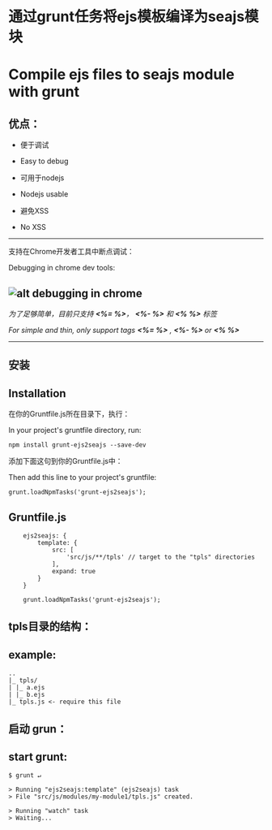 通过grunt任务将ejs模板编译为seajs模块
========
Compile ejs files to seajs module with grunt
========
优点：
--------
- 便于调试
- Easy to debug


- 可用于nodejs
- Nodejs usable


- 避免XSS
- No XSS

---
支持在Chrome开发者工具中断点调试：

Debugging in chrome dev tools:

![alt debugging in chrome](http://ww1.sinaimg.cn/mw690/3e4b2a8dgw1eq5fnb946nj20xf0j9q8e.jpg "debugging in chrome")
---

_为了足够简单，目前只支持 __<%= %>__， __<%- %>__ 和 __<% %>__ 标签_

_For simple and thin, only support tags __<%= %>__ , __<%- %>__ or __<% %>___

--------

安装
--------
Installation
--------


在你的Gruntfile.js所在目录下，执行：

In your project's gruntfile directory, run:

    npm install grunt-ejs2seajs --save-dev

添加下面这句到你的Gruntfile.js中：

Then add this line to your project's gruntfile:

    grunt.loadNpmTasks('grunt-ejs2seajs');


Gruntfile.js
--------
        ejs2seajs: {
            template: {
                src: [
                    'src/js/**/tpls' // target to the "tpls" directories
                ],
                expand: true
            }
        }

        grunt.loadNpmTasks('grunt-ejs2seajs');
    

tpls目录的结构：
--------
example:
--------
    ..
    |_ tpls/
    | |_ a.ejs
    | |_ b.ejs
    |_ tpls.js <- require this file
    
启动 grun：
--------
start grunt:
--------
    $ grunt ↵
    
    > Running "ejs2seajs:template" (ejs2seajs) task
    > File "src/js/modules/my-module1/tpls.js" created.

    > Running "watch" task
    > Waiting...